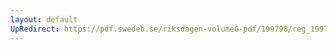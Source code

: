 ```yaml
---
layout: default
UpRedirect: https://pdf.swedeb.se/riksdagen-volumeG-pdf/199798/reg_199798/reg_199798_0218.pdf
---
```

